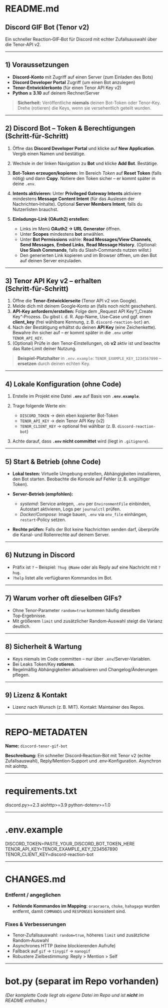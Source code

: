 # README.md

## Discord GIF Bot (Tenor v2)

Ein schneller Reaction‑GIF‑Bot für Discord mit echter Zufallsauswahl über die Tenor‑API v2.

---

## 1) Voraussetzungen

* **Discord‑Konto** mit Zugriff auf einen Server (zum Einladen des Bots)
* **Discord Developer Portal** Zugriff (um einen Bot anzulegen)
* **Tenor‑Entwicklerkonto** (für einen Tenor API Key v2)
* **Python ≥ 3.10** auf deinem Rechner/Server

> **Sicherheit:** Veröffentliche **niemals** deinen Bot‑Token oder Tenor‑Key. Drehe (rotieren) die Keys, wenn sie versehentlich geteilt wurden.

---

## 2) Discord Bot – Token & Berechtigungen (Schritt‑für‑Schritt)

1. Öffne das **Discord Developer Portal** und klicke auf **New Application**. Vergib einen Namen und bestätige.
2. Wechsle in der linken Navigation zu **Bot** und klicke **Add Bot**. Bestätige.
3. **Bot‑Token erzeugen/kopieren:** Im Bereich *Token* auf **Reset Token** (falls nötig) und dann **Copy**. Notiere den Token sicher – er kommt später in deine `.env`.
4. **Intents aktivieren:** Unter **Privileged Gateway Intents** aktiviere mindestens **Message Content Intent** (für das Auslesen der Nachrichten‑Inhalte). Optional **Server Members Intent**, falls du Nutzerlisten brauchst.
5. **Einladungs‑Link (OAuth2) erstellen:**

   * Links im Menü **OAuth2 → URL Generator** öffnen.
   * Unter **Scopes** mindestens **bot** anwählen.
   * Unter **Bot Permissions** wähle: **Read Messages/View Channels**, **Send Messages**, **Embed Links**, **Read Message History**. (Optional: **Use Slash Commands**, falls du Slash‑Commands nutzen willst.)
   * Den generierten Link kopieren und im Browser öffnen, um den Bot auf deinen Server einzuladen.

---

## 3) Tenor API Key v2 – erhalten (Schritt‑für‑Schritt)

1. Öffne die **Tenor‑Entwicklerseite** (Tenor API v2 von Google).
2. Melde dich mit deinem Google‑Konto an (falls noch nicht geschehen).
3. **API‑Key anfordern/erstellen:** Folge dem „Request API Key“/„Create Key“‑Prozess. Du gibst i. d. R. App‑Name, Use‑Case und ggf. einen **client\_key** (frei wählbare Kennung, z. B. `discord-reaction-bot`) an.
4. Nach der Bestätigung erhältst du deinen **API Key** (eine Zeichenkette). Bewahre ihn sicher auf – er kommt später in die `.env` unter `TENOR_API_KEY`.
5. (Optional) Prüfe in den Tenor‑Einstellungen, ob **v2** aktiv ist und beachte das Rate‑Limit deiner Nutzung.

> **Beispiel‑Platzhalter** in `.env.example`: `TENOR_EXAMPLE_KEY_1234567890` – **ersetzen** durch deinen echten Key.

---

## 4) Lokale Konfiguration (ohne Code)

1. Erstelle im Projekt eine Datei **`.env`** auf Basis von **`.env.example`**.
2. Trage folgende Werte ein:

   * `DISCORD_TOKEN` → dein eben kopierter Bot‑Token
   * `TENOR_API_KEY` → dein Tenor API Key (v2)
   * `TENOR_CLIENT_KEY` → optional frei wählbar (z. B. `discord-reaction-bot`)
3. Achte darauf, dass **`.env` nicht committet** wird (liegt in `.gitignore`).

---

## 5) Start & Betrieb (ohne Code)

* **Lokal testen:** Virtuelle Umgebung erstellen, Abhängigkeiten installieren, den Bot starten. Beobachte die Konsole auf Fehler (z. B. ungültiger Token).
* **Server‑Betrieb (empfohlen):**

  * *systemd*: Service anlegen, `.env` per `EnvironmentFile` einbinden, Autostart aktivieren, Logs per `journalctl` prüfen.
  * *Docker/Compose*: Image bauen, `.env` via `env_file` einhängen, `restart`‑Policy setzen.
* **Rechte prüfen:** Falls der Bot keine Nachrichten senden darf, überprüfe die Kanal‑ und Rollenrechte auf deinem Server.

---

## 6) Nutzung in Discord

* Präfix ist `?` – Beispiel: `?hug @Name` oder als Reply auf eine Nachricht mit `?hug`.
* `?help` listet alle verfügbaren Kommandos im Bot.

---

## 7) Warum vorher oft dieselben GIFs?

* Ohne Tenor‑Parameter `random=true` kommen häufig dieselben Top‑Ergebnisse.
* Mit größerem `limit` und zusätzlicher Random‑Auswahl steigt die Varianz deutlich.

---

## 8) Sicherheit & Wartung

* Keys niemals im Code committen – nur über `.env`/Server‑Variablen.
* Bei Leaks Token/Key **rotieren**.
* Regelmäßig Abhängigkeiten aktualisieren und Changelog/Änderungen pflegen.

---

## 9) Lizenz & Kontakt

* Lizenz nach Wunsch (z. B. MIT). Kontakt: Maintainer des Repos.

---

# REPO-METADATEN

**Name:** `discord-tenor-gif-bot`

**Beschreibung:** Ein schneller Discord‑Reaction‑Bot mit Tenor v2 (echte Zufallsauswahl), Reply/Mention‑Support und .env‑Konfiguration. Asynchron mit aiohttp.

---

# requirements.txt

discord.py>=2.3
aiohttp>=3.9
python-dotenv>=1.0

---

# .env.example

DISCORD\_TOKEN=PASTE\_YOUR\_DISCORD\_BOT\_TOKEN\_HERE
TENOR\_API\_KEY=TENOR\_EXAMPLE\_KEY\_1234567890
TENOR\_CLIENT\_KEY=discord-reaction-bot

---

# CHANGES.md

### Entfernt / angeglichen

* **Fehlende Kommandos im Mapping**: `oraoraora`, `choke`, `hahagago` wurden entfernt, damit `COMMANDS` und `RESPONSES` konsistent sind.

### Fixes & Verbesserungen

* Tenor‑Zufallsauswahl: `random=true`, höheres `limit` und zusätzliche Random‑Auswahl
* Asynchrones HTTP (keine blockierenden Aufrufe)
* Fallback auf `gif` → `tinygif` → `nanogif`
* Robustere Zielbestimmung: Reply > Mention > Self

---

# bot.py (separat im Repo vorhanden)

*(Der komplette Code liegt als eigene Datei im Repo und ist **nicht** im README enthalten.)*
